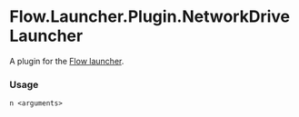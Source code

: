 Flow.Launcher.Plugin.NetworkDriveLauncher
==================

A plugin for the [Flow launcher](https://github.com/Flow-Launcher/Flow.Launcher).

### Usage

    n <arguments>
